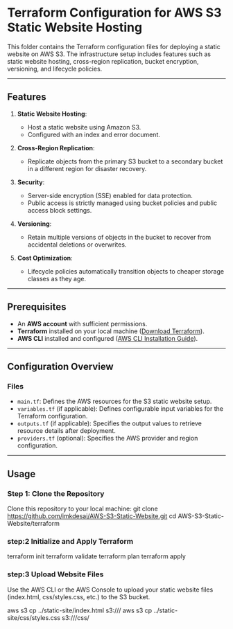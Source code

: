 # Terraform Configuration for AWS S3 Static Website Hosting

This folder contains the Terraform configuration files for deploying a static website on AWS S3. The infrastructure setup includes features such as static website hosting, cross-region replication, bucket encryption, versioning, and lifecycle policies.

---

## Features

1. **Static Website Hosting**:
   - Host a static website using Amazon S3.
   - Configured with an index and error document.

2. **Cross-Region Replication**:
   - Replicate objects from the primary S3 bucket to a secondary bucket in a different region for disaster recovery.

3. **Security**:
   - Server-side encryption (SSE) enabled for data protection.
   - Public access is strictly managed using bucket policies and public access block settings.

4. **Versioning**:
   - Retain multiple versions of objects in the bucket to recover from accidental deletions or overwrites.

5. **Cost Optimization**:
   - Lifecycle policies automatically transition objects to cheaper storage classes as they age.

---

## Prerequisites

- An **AWS account** with sufficient permissions.
- **Terraform** installed on your local machine ([Download Terraform](https://www.terraform.io/downloads)).
- **AWS CLI** installed and configured ([AWS CLI Installation Guide](https://docs.aws.amazon.com/cli/latest/userguide/install-cliv2.html)).

---

## Configuration Overview

### Files
- `main.tf`: Defines the AWS resources for the S3 static website setup.
- `variables.tf` (if applicable): Defines configurable input variables for the Terraform configuration.
- `outputs.tf` (if applicable): Specifies the output values to retrieve resource details after deployment.
- `providers.tf` (optional): Specifies the AWS provider and region configuration.

---

## Usage

### Step 1: Clone the Repository
Clone this repository to your local machine:
git clone https://github.com/imkdesai/AWS-S3-Static-Website.git
cd AWS-S3-Static-Website/terraform


### step:2 Initialize and Apply Terraform

terraform init
terraform validate
terraform plan
terraform apply

### step:3 Upload Website Files
Use the AWS CLI or the AWS Console to upload your static website files (index.html, css/styles.css, etc.) to the S3 bucket.

aws s3 cp ../static-site/index.html s3://<your-bucket-name>/
aws s3 cp ../static-site/css/styles.css s3://<your-bucket-name>/css/
